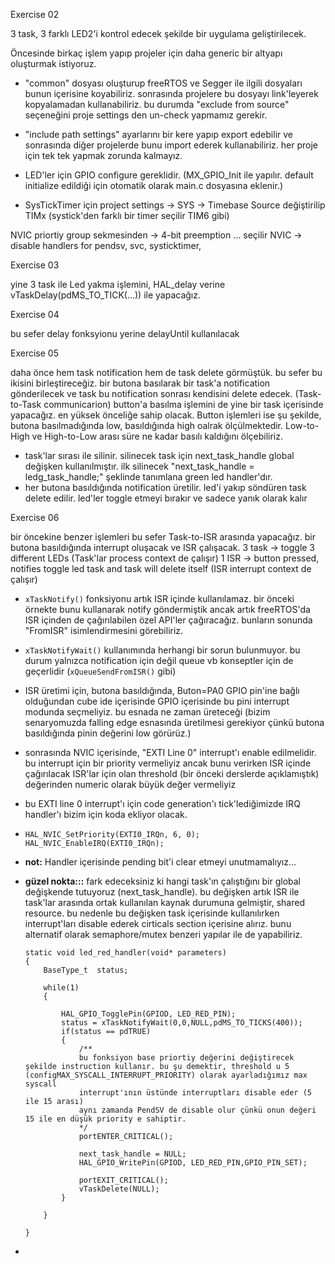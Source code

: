 Exercise 02

3 task, 3 farklı LED2'i kontrol edecek şekilde bir uygulama geliştirilecek.

Öncesinde birkaç işlem yapıp projeler için daha generic bir altyapı oluşturmak istiyoruz. 

- "common" dosyası oluşturup freeRTOS ve Segger ile ilgili dosyaları bunun içerisine koyabiliriz. sonrasında projelere bu dosyayı link'leyerek kopyalamadan kullanabiliriz. bu durumda "exclude from source" seçeneğini proje settings den un-check yapmamız gerekir.

- "include path settings" ayarlarını bir kere yapıp export edebilir ve sonrasında diğer projelerde bunu import ederek kullanabiliriz. her proje için tek tek yapmak zorunda kalmayız.

- LED'ler için GPIO configure gereklidir. (MX_GPIO_Init ile yapılır. default initialize edildiği için otomatik olarak main.c dosyasına eklenir.)

- SysTickTimer için project settings -> SYS -> Timebase Source değiştirilip TIMx (systick'den farklı bir timer seçilir TIM6 gibi)

NVIC priortiy group sekmesinden -> 4-bit preemption ... seçilir
NVIC -> disable handlers for pendsv, svc, systicktimer,

Exercise 03 

yine 3 task ile Led yakma işlemini, HAL_delay verine vTaskDelay(pdMS_TO_TICK(...)) ile yapacağız.

Exercise 04

bu sefer delay fonksyionu yerine delayUntil kullanılacak

Exercise 05

daha önce hem task notification hem de task delete görmüştük. bu sefer bu ikisini birleştireceğiz.
bir butona basılarak bir task'a notification gönderilecek ve task bu notification sonrası kendisini delete edecek. (Task-to-Task communicarion)
button'a basılma işlemini de yine bir task içerisinde yapacağız. en yüksek önceliğe sahip olacak. Button işlemleri ise şu şekilde, butona basılmadığında low, basıldığında high oalrak ölçülmektedir. Low-to-High ve High-to-Low arası süre ne kadar basılı kaldığını ölçebiliriz.
- task'lar sırası ile silinir. silinecek task için next_task_handle global değişken kullanılmıştır. ilk silinecek "next_task_handle = ledg_task_handle;" şeklinde tanımlana green led handler'dır.
- her butona basıldığında notification üretilir. led'i yakıp söndüren task delete edilir. led'ler toggle etmeyi bırakır ve sadece yanık olarak kalır


Exercise 06

bir öncekine benzer işlemleri bu sefer Task-to-ISR arasında yapacağız.
bir butona basıldığında interrupt oluşacak ve ISR çalışacak.
3 task -> toggle 3 different LEDs (Task'lar process context de çalışır)
1 ISR -> button pressed, notifies toggle led task and task will delete itself (ISR interrupt context de çalışır)

- `xTaskNotify()` fonksiyonu artık ISR içinde kullanılamaz. bir önceki örnekte bunu kullanarak notify göndermiştik ancak artık freeRTOS'da ISR içinden de çağırılabilen özel API'ler çağıracağız. bunların sonunda "FromISR" isimlendirmesini görebiliriz.

- `xTaskNotifyWait()` kullanımında herhangi bir sorun bulunmuyor. bu durum yalnızca notification için değil queue vb konseptler için de geçerlidir (`xQueueSendFromISR()` gibi)

- ISR üretimi için, butona basıldığında, Buton=PA0 GPIO pin'ine bağlı olduğundan cube ide içerisinde GPIO içerisinde bu pini interrupt modunda seçmeliyiz. bu esnada ne zaman üreteceği (bizim senaryomuzda falling edge esnasında üretilmesi gerekiyor çünkü butona basıldığında pinin değerini low görürüz.)
- sonrasında NVIC içerisinde, "EXTI Line 0" interrupt'ı enable edilmelidir. bu interrupt için bir priority vermeliyiz ancak bunu verirken ISR içinde çağırılacak ISR'lar için olan threshold (bir önceki derslerde açıklamıştık) değerinden numeric olarak büyük değer vermeliyiz
- bu EXTI line 0 interrupt'ı için code generation'ı tick'lediğimizde IRQ handler'ı bizim için koda ekliyor olacak.
-   
    ```@cppcode/* EXTI interrupt init*/
    HAL_NVIC_SetPriority(EXTI0_IRQn, 6, 0);
    HAL_NVIC_EnableIRQ(EXTI0_IRQn);
    ```
- **not:** Handler içerisinde pending bit'i clear etmeyi unutmamalıyız...
- **güzel nokta:::** fark edeceksiniz ki hangi task'ın çalıştığını bir global değişkende tutuyoruz (next_task_handle). bu değişken artık ISR ile task'lar arasında ortak kullanılan kaynak durumuna gelmiştir, shared resource. bu nedenle bu değişken task içerisinde kullanılırken interrupt'ları disable ederek cirticals section içerisine alırız. bunu alternatif olarak semaphore/mutex benzeri yapılar ile de yapabiliriz.

    ```@cppcode
    static void led_red_handler(void* parameters)
    {
        BaseType_t  status;

        while(1)
        {

            HAL_GPIO_TogglePin(GPIOD, LED_RED_PIN);
            status = xTaskNotifyWait(0,0,NULL,pdMS_TO_TICKS(400));
            if(status == pdTRUE)
            {
                /**
                bu fonksiyon base priortiy değerini değiştirecek şekilde instruction kullanır. bu şu demektir, threshold u 5 (configMAX_SYSCALL_INTERRUPT_PRIORITY) olarak ayarladığımız max syscall
                interrupt'ının üstünde interruptları disable eder (5 ile 15 arası)
                aynı zamanda PendSV de disable olur çünkü onun değeri 15 ile en düşük priority e sahiptir.
                */
                portENTER_CRITICAL();

                next_task_handle = NULL;
                HAL_GPIO_WritePin(GPIOD, LED_RED_PIN,GPIO_PIN_SET);

                portEXIT_CRITICAL();
                vTaskDelete(NULL);
            }

        }

    }
    ```

- 